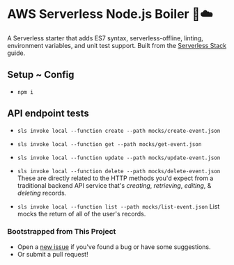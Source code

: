 # AWS Serverless Node.js Boiler 🧡☁️

A Serverless starter that adds ES7 syntax, serverless-offline, linting, environment variables, and unit test support. Built from the [Serverless Stack](http://serverless-stack.com) guide.

## Setup ~ Config
+ `npm i`

## API endpoint tests
+ `sls invoke local --function create --path mocks/create-event.json`
+ `sls invoke local --function get --path mocks/get-event.json`
+ `sls invoke local --function update --path mocks/update-event.json`
+ `sls invoke local --function delete --path mocks/delete-event.json`
These are directly related to the HTTP methods you'd expect from a traditional backend API service that's _creating_, _retrieving_, _editing_, & _deleting_ records.

+ `sls invoke local --function list --path mocks/list-event.json`
List mocks the return of all of the user's records.

### Bootstrapped from This Project

- Open a [new issue](https://github.com/AnomalyInnovations/serverless-nodejs-starter/issues/new) if you've found a bug or have some suggestions.
- Or submit a pull request!